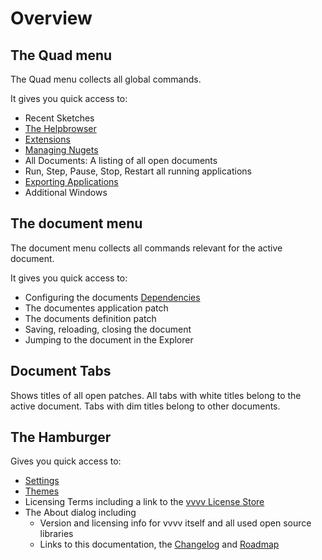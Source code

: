 # Overview

## The Quad menu
The Quad menu collects all global commands.

It gives you quick access to:
- Recent Sketches
- [The Helpbrowser](findinghelp.md#help-browser)
- [Extensions](extensions.md)
- [Managing Nugets](managing-nugets.md)
- All Documents: A listing of all open documents
- Run, Step, Pause, Stop, Restart all running applications
- [Exporting Applications](exporting.md)
- Additional Windows

## The document menu
The document menu collects all commands relevant for the active document.

It gives you quick access to:
- Configuring the documents [Dependencies](navigating_a_project.md#dependencies)
- The documentes application patch
- The documents definition patch
- Saving, reloading, closing the document
- Jumping to the document in the Explorer
  
## Document Tabs

Shows titles of all open patches. All tabs with white titles belong to the active document. Tabs with dim titles belong to other documents.

## The Hamburger 

Gives you quick access to: 
- [Settings](settings.md)
- [Themes](themes.md)
- Licensing Terms including a link to the [vvvv License Store](https://store.vvvv.org)
- The About dialog including 
  - Version and licensing info for vvvv itself and all used open source libraries
  - Links to this documentation, the [Changelog](../../changelog/index.md) and [Roadmap](../../roadmap/index.md)